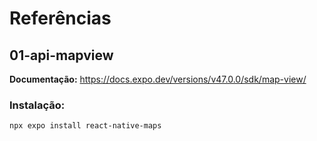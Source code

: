 # Referências

## 01-api-mapview

**Documentação:** https://docs.expo.dev/versions/v47.0.0/sdk/map-view/

### Instalação:

`npx expo install react-native-maps`
